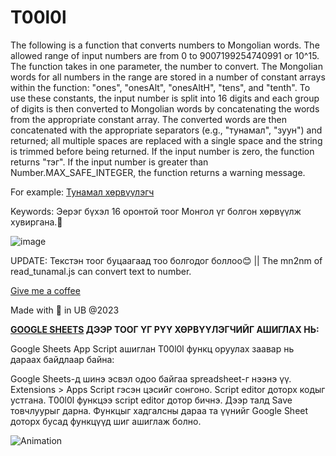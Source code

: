 # T00l0l
  The following is a function that converts numbers to Mongolian words. The allowed range of input numbers are from 0 to 9007199254740991 or 10^15. The function takes in one parameter, the number to convert. The Mongolian words for all numbers in the range are stored in a number of constant arrays within the function: "ones", "onesAlt", "onesAltH", "tens", and "tenth". To use these constants, the input number is split into 16 digits and each group of digits is then converted to Mongolian words by concatenating the words from the appropriate constant array. The converted words are then concatenated with the appropriate separators (e.g., "тунамал", "зуун") and returned; all multiple spaces are replaced with a single space and the string is trimmed before being returned. If the input number is zero, the function returns "тэг". If the input number is greater than Number.MAX_SAFE_INTEGER, the function returns a warning message.

For example: [Тунамал хөрвүүлэгч](https://eloquent-bubblegum-02fffa.netlify.app/)

Keywords: Эерэг бүхэл 16 оронтой тоог Монгол үг болгон хөрвүүлж хувиргана.👹

![image](https://user-images.githubusercontent.com/87542210/228274240-a3488110-93c5-42df-8f03-cc6ec19740c8.png)

UPDATE: Текстэн тоог буцаагаад тоо болгодог боллоо😊 || The mn2nm of read_tunamal.js can convert text to number.

[Give me a coffee](https://eloquent-bubblegum-02fffa.netlify.app/khnqr.png)

Made with 💝 in UB @2023

**[GOOGLE SHEETS](https://docs.google.com/spreadsheets) ДЭЭР ТООГ ҮГ РҮҮ ХӨРВҮҮЛЭГЧИЙГ АШИГЛАХ НЬ:**

Google Sheets App Script ашиглан T00l0l функц оруулах заавар нь дараах байдлаар байна:

Google Sheets-д шинэ эсвэл одоо байгаа spreadsheet-г нээнэ үү.
Extensions > Apps Script гэсэн цэсийг сонгоно.
Script editor доторх кодыг устгана.
T00l0l функцээ script editor дотор бичнэ.
Дээр талд Save товчлуурыг дарна.
Функцыг хадгалсны дараа та үүнийг Google Sheet доторх бусад функцүүд шиг ашиглаж болно.

![Animation](https://user-images.githubusercontent.com/87542210/232683486-a12ccf62-b01f-42ea-92c3-5a469737bcca.gif)
